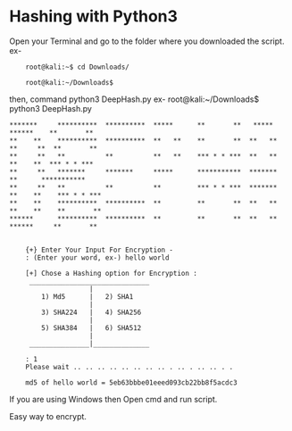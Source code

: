 # Hashing with Python3

Open your Terminal and go to the folder where you downloaded the script.
ex-

        root@kali:~$ cd Downloads/
        
        root@kali:~/Downloads$ 
        
then, command python3 DeepHash.py
ex-
        root@kali:~/Downloads$  python3 DeepHash.py 
        
    *******     **********  **********  *****      **       **   *****     ******    **       **
    **    **    **********  **********  **   **    **       **  **   **   **     **  **       **
    **     **   **          **          **   **    *** * * ***  **   **    **    **  *** * * ***
    **     **   *******     *******     *****      ***********  *******      **      ***********
    **     **   **          **          **         *** * * ***  *******  **    **    *** * * ***
    **    **    **********  **********  **         **       **  **   **  **    **    **       **
    ******      **********  **********  **         **       **  **   **   ******     **       **
      

        {+} Enter Your Input For Encryption - 
        : (Enter your word, ex-) hello world
        
        [+] Chose a Hashing option for Encryption :
         ______________________________
                        |
            1) Md5      |   2) SHA1
                        |
            3) SHA224   |   4) SHA256
                        |
            5) SHA384   |   6) SHA512
                        |                
         _______________|______________
                  
        : 1
        Please wait .. .. .. .. .. .. .. .. . .. . .. .. . .

        md5 of hello world = 5eb63bbbe01eeed093cb22bb8f5acdc3
  
  If you are using Windows then Open cmd and run script.
  
 Easy way to encrypt.

        
        

